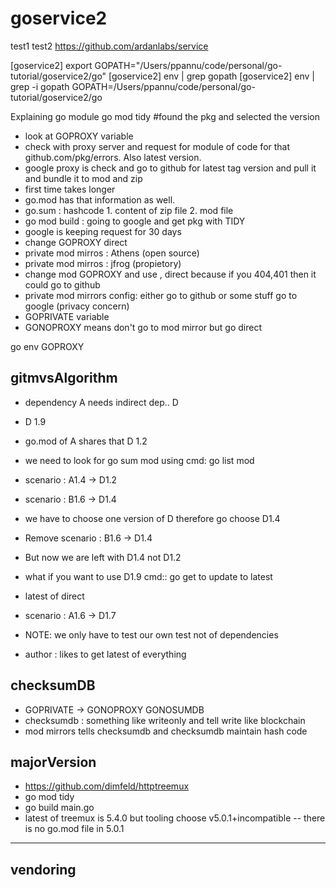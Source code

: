 # goservice2
test1
test2
https://github.com/ardanlabs/service

[goservice2] export GOPATH="/Users/ppannu/code/personal/go-tutorial/goservice2/go" 
[goservice2] env | grep gopath 
[goservice2] env | grep -i gopath
GOPATH=/Users/ppannu/code/personal/go-tutorial/goservice2/go

Explaining go module
go mod tidy #found the pkg and selected the version
- look at GOPROXY variable
- check with proxy server and request for module of code for that github.com/pkg/errors. Also latest version.
- google proxy is check and go to github for latest tag version and pull it and bundle it to mod and zip
- first time takes longer
- go.mod has that information as well.
- go.sum : hashcode 1. content of zip file 2. mod file
- go mod build : going to google and get pkg with TIDY
- google is keeping request for 30 days
- change GOPROXY direct
- private mod mirros : Athens (open source)
- private mod mirros : jfrog (propietory)
- change mod GOPROXY and use , direct because if you 404,401 then it could go to github
- private mod mirrors config: either go to github or some stuff go to google (privacy concern)
- GOPRIVATE variable 
- GONOPROXY means don't go to mod mirror but go direct

go env 
GOPROXY

## gitmvsAlgorithm
- dependency A needs indirect dep.. D
- D 1.9
- go.mod of A shares that D 1.2
- we need to look for go sum mod using cmd: go list mod
- scenario : A1.4 -> D1.2
- scenario : B1.6 -> D1.4
- we have to choose one version of D therefore go choose D1.4
- Remove scenario : B1.6 -> D1.4
- But now we are left with D1.4 not D1.2

- what if you want to use D1.9 cmd:: go get to update to latest 
- latest of direct
- scenario : A1.6 -> D1.7
- NOTE: we only have to test our own test not of dependencies
- author : likes to get latest of everything

## checksumDB

- GOPRIVATE -> GONOPROXY GONOSUMDB
- checksumdb : something like writeonly and tell write like blockchain
- mod mirrors tells checksumdb and checksumdb maintain hash code

## majorVersion
- https://github.com/dimfeld/httptreemux
- go mod tidy
- go build main.go
- latest of treemux is 5.4.0 but tooling choose v5.0.1+incompatible
-- there is no go.mod file in 5.0.1
--- 

## vendoring
